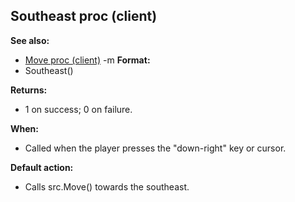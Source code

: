 ## Southeast proc (client)
**See also:**
*   [Move proc (client)](/ref/client/proc/Move.md) -m<!-- -->
**Format:**
*   Southeast()
<!-- -->
**Returns:**
*   1 on success; 0 on failure.
<!-- -->
**When:**
*   Called when the player presses the \"down-right\" key or cursor.
<!-- -->
**Default action:**
*   Calls src.Move() towards the southeast.